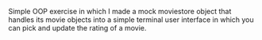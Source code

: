 Simple OOP exercise in which I made a mock moviestore object that handles its movie objects 
into a simple terminal user interface in which you can pick and update the rating of a movie. 
